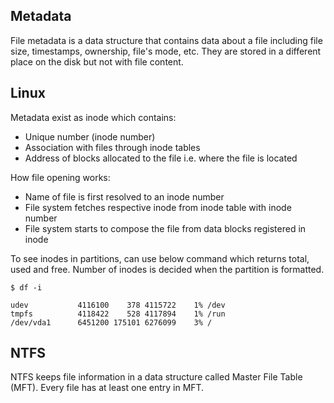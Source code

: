 ## Metadata

File metadata is a data structure that contains data about a file including file size, timestamps, ownership, file's mode, etc. They are stored in a different place on the disk but not with file content.

## Linux

Metadata exist as inode which contains:

- Unique number (inode number)
- Association with files through inode tables
- Address of blocks allocated to the file i.e. where the file is located

How file opening works:

- Name of file is first resolved to an inode number
- File system fetches respective inode from inode table with inode number
- File system starts to compose the file from data blocks registered in inode

To see inodes in partitions, can use below command which returns total, used and free. Number of inodes is decided when the partition is formatted.

```console
$ df -i

udev           4116100    378 4115722    1% /dev
tmpfs          4118422    528 4117894    1% /run
/dev/vda1      6451200 175101 6276099    3% /
```

## NTFS

NTFS keeps file information in a data structure called Master File Table (MFT). Every file has at least one entry in MFT.
